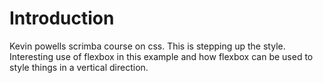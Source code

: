 # Introduction

Kevin powells scrimba course on css.
This is stepping up the style.
Interesting use of flexbox in this example and how flexbox can be used to style things in a vertical direction.
